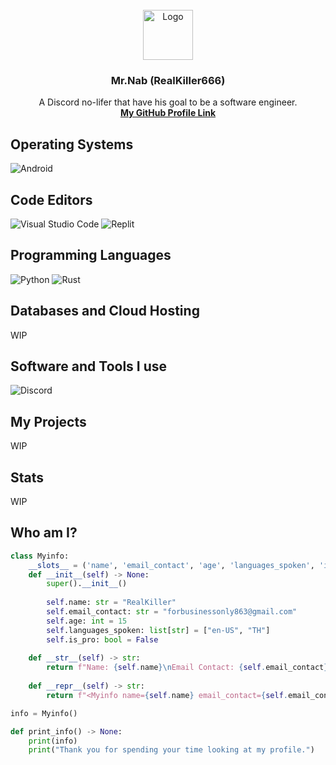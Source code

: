 <br/>
<div align="center">
  <a href="https://github.com/othneildrew/Best-README-Template">
    <img src="https://cdn.discordapp.com/avatars/607197619193643029/db569745d8f517a092bdee165f28072c.png?size=1024" alt="Logo" width="80" height="80">
  </a>
  
  <h3 align="center"> Mr.Nab (RealKiller666) </h3>
  <p aligh="center">
    A Discord no-lifer that have his goal to be a software engineer.
  <br/>
  <a href=""><strong>My GitHub Profile Link</strong></a>
</div>

## Operating Systems

![Android](https://img.shields.io/badge/Android-3DDC84?style=for-the-badge&logo=android&logoColor=white)

## Code Editors

![Visual Studio Code](https://img.shields.io/badge/Visual%20Studio%20Code-0078d7.svg?style=for-the-badge&logo=visual-studio-code&logoColor=black)
![Replit](https://img.shields.io/badge/Replit-DD1200?style=for-the-badge&logo=Replit&logoColor=black)

## Programming Languages

![Python](https://img.shields.io/badge/python-3670A0?style=for-the-badge&logo=python&logoColor=ffdd54)
![Rust]()

## Databases and Cloud Hosting

WIP

## Software and Tools I use

![Discord](https://img.shields.io/badge/Discord-7289DA?style=for-the-badge&logo=discord&logoColor=white)

## My Projects

WIP

## Stats

WIP



## Who am I?

```py
class Myinfo:
    __slots__ = ('name', 'email_contact', 'age', 'languages_spoken', 'is_pro')
    def __init__(self) -> None:
        super().__init__()
    
        self.name: str = "RealKiller"
        self.email_contact: str = "forbusinessonly863@gmail.com"
        self.age: int = 15
        self.languages_spoken: list[str] = ["en-US", "TH"]
        self.is_pro: bool = False
    
    def __str__(self) -> str:
        return f"Name: {self.name}\nEmail Contact: {self.email_contact}\nAge: {self.age}\nLanguage I have spoken: {self.languages_spoken}\nPro? Result: {self.is_pro}"
        
    def __repr__(self) -> str:
        return f"<Myinfo name={self.name} email_contact={self.email_contact} age={self.age} languages={self.languages_spoken} is_pro_result={self.is_pro}>"

info = Myinfo()

def print_info() -> None:
    print(info)
    print("Thank you for spending your time looking at my profile.")
```

